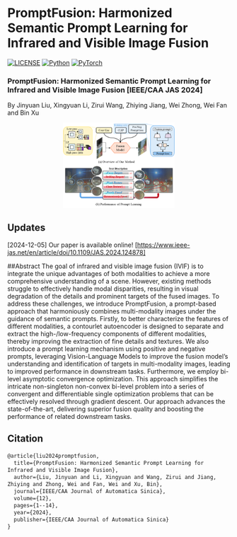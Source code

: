 # PromptFusion: Harmonized Semantic Prompt Learning for Infrared and Visible Image Fusion


[![LICENSE](https://img.shields.io/badge/license-MIT-green)](https://github.com/wdhudiekou/UMF-CMGR/blob/main/LICENSE)
[![Python](https://img.shields.io/badge/python-3.8-blue.svg)](https://www.python.org/)
[![PyTorch](https://img.shields.io/badge/pytorch-1.8.1-%237732a8)](https://pytorch.org/)



### PromptFusion: Harmonized Semantic Prompt Learning for Infrared and Visible Image Fusion [IEEE/CAA JAS 2024]

By Jinyuan Liu, Xingyuan Li, Zirui Wang, Zhiying Jiang, Wei Zhong, Wei Fan and Bin Xu

<div align=center>
<img src="https://github.com/hey-it-s-me/PromptFusion/blob/main/network.png" width="50%">
</div>

## Updates
[2024-12-05] Our paper is available online! [https://www.ieee-jas.net/en/article/doi/10.1109/JAS.2024.124878] 

##Abstract
The goal of infrared and visible image fusion (IVIF) is to integrate the unique advantages of both modalities to achieve a more comprehensive understanding of a scene. However, existing methods struggle to effectively handle modal disparities, resulting in visual degradation of the details and prominent targets of the fused images. To address these challenges, we introduce PromptFusion, a prompt-based approach that harmoniously combines multi-modality images under the guidance of semantic prompts. Firstly, to better characterize the features of different modalities, a contourlet autoencoder is designed to separate and extract the high-/low-frequency components of different modalities, thereby improving the extraction of fine details and textures. We also introduce a prompt learning mechanism using positive and negative prompts, leveraging Vision-Language Models to improve the fusion model’s understanding and identification of targets in multi-modality images, leading to improved performance in downstream tasks. Furthermore, we employ bi-level asymptotic convergence optimization. This approach simplifies the intricate non-singleton non-convex bi-level problem into a series of convergent and differentiable single optimization problems that can be effectively resolved through gradient descent. Our approach advances the state-of-the-art, delivering superior fusion quality and boosting the performance of related downstream tasks.

## Citation
```
@article{liu2024promptfusion,
  title={PromptFusion: Harmonized Semantic Prompt Learning for Infrared and Visible Image Fusion},
  author={Liu, Jinyuan and Li, Xingyuan and Wang, Zirui and Jiang, Zhiying and Zhong, Wei and Fan, Wei and Xu, Bin},
  journal={IEEE/CAA Journal of Automatica Sinica},
  volume={12},
  pages={1--14},
  year={2024},
  publisher={IEEE/CAA Journal of Automatica Sinica}
}
```
